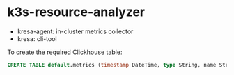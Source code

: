 # k3s-resource-analyzer

- kresa-agent: in-cluster metrics collector
- kresa: cli-tool

To create the required Clickhouse table:
```sql
CREATE TABLE default.metrics (timestamp DateTime, type String, name String, namespace String, cpu_usage Int64, memory_usage Int64) ENGINE = MergeTree() ORDER BY (timestamp, type, name)
```
